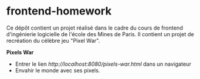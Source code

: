 # frontend-homework
Ce dépôt contient un projet réalisé dans le cadre du cours de frontend d'ingénierie logicielle de l'école des Mines de Paris. Il contient un projet de recréation du célèbre jeu "Pixel War".

**Pixels War**

- Entrer le lien *http://localhost:8080/pixels-war.html* dans un navigateur 
- Envahir le monde avec ses pixels.
